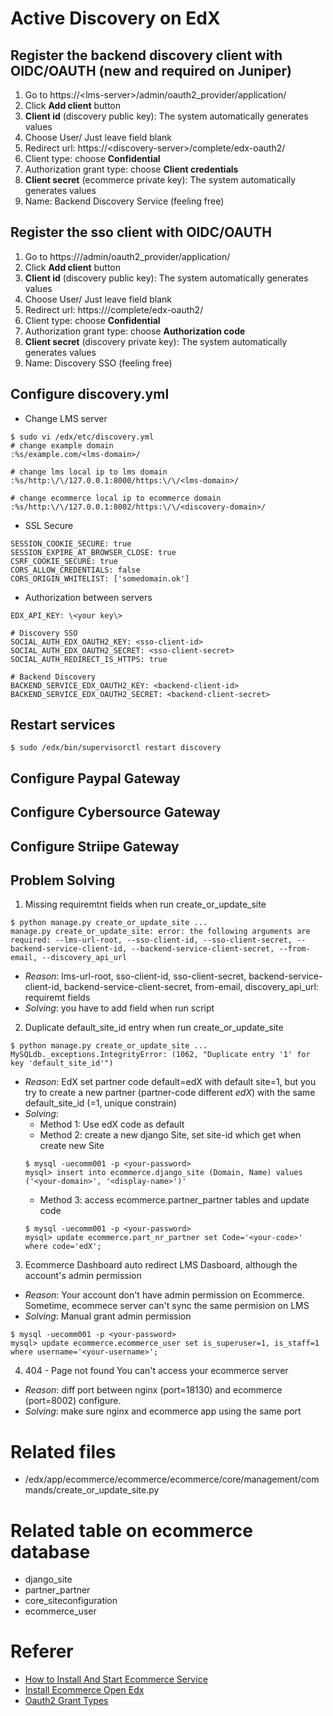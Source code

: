 # Active Discovery on EdX

## Register the backend discovery client with OIDC/OAUTH (new and required on Juniper)
1. Go to https://\<lms-server\>/admin/oauth2_provider/application/
2. Click **Add client** button
3. **Client id** (discovery public key): The system automatically generates values
4. Choose User/ Just leave field blank
5. Redirect url: https://\<discovery-server\>/complete/edx-oauth2/
6. Client type: choose **Confidential**
7. Authorization grant type: choose **Client credentials**
8. **Client secret** (ecommerce private key): The system automatically generates values
9. Name: Backend Discovery Service (feeling free)

## Register the sso client with OIDC/OAUTH
1. Go to https://<lms-server>/admin/oauth2_provider/application/
2. Click **Add client** button
3. **Client id** (discovery public key): The system automatically generates values
4. Choose User/ Just leave field blank
5. Redirect url: https://<discovery-server>/complete/edx-oauth2/
6. Client type: choose **Confidential**
7. Authorization grant type: choose **Authorization code**
8. **Client secret** (discovery private key): The system automatically generates values
9. Name: Discovery SSO (feeling free)

## Configure discovery.yml
- Change LMS server
```
$ sudo vi /edx/etc/discovery.yml
# change example domain
:%s/example.com/<lms-domain>/

# change lms local ip to lms domain
:%s/http:\/\/127.0.0.1:8000/https:\/\/<lms-domain>/

# change ecommerce local ip to ecommerce domain
:%s/http:\/\/127.0.0.1:8002/https:\/\/<discovery-domain>/
```

- SSL Secure
```
SESSION_COOKIE_SECURE: true
SESSION_EXPIRE_AT_BROWSER_CLOSE: true
CSRF_COOKIE_SECURE: true
CORS_ALLOW_CREDENTIALS: false
CORS_ORIGIN_WHITELIST: ['somedomain.ok']
```

- Authorization between servers
```
EDX_API_KEY: \<your key\>

# Discovery SSO
SOCIAL_AUTH_EDX_OAUTH2_KEY: <sso-client-id>
SOCIAL_AUTH_EDX_OAUTH2_SECRET: <sso-client-secret>
SOCIAL_AUTH_REDIRECT_IS_HTTPS: true

# Backend Discovery
BACKEND_SERVICE_EDX_OAUTH2_KEY: <backend-client-id>
BACKEND_SERVICE_EDX_OAUTH2_SECRET: <backend-client-secret>
```

## Restart services
```
$ sudo /edx/bin/supervisorctl restart discovery
```

## Configure Paypal Gateway

## Configure Cybersource Gateway

## Configure Striipe Gateway

## Problem Solving
1. Missing requiremtnt fields when run create_or_update_site
```
$ python manage.py create_or_update_site ...
manage.py create_or_update_site: error: the following arguments are required: --lms-url-root, --sso-client-id, --sso-client-secret, --backend-service-client-id, --backend-service-client-secret, --from-email, --discovery_api_url
```
- *Reason*: lms-url-root, sso-client-id, sso-client-secret, backend-service-client-id, backend-service-client-secret, from-email, discovery_api_url: requiremt fields
- *Solving*: you have to add field when run script

2. Duplicate default_site_id entry when run create_or_update_site
```
$ python manage.py create_or_update_site ...
MySQLdb._exceptions.IntegrityError: (1062, "Duplicate entry '1' for key 'default_site_id'")
```
- *Reason*: EdX set partner code default=edX with default site=1, but you try to create a new partner (partner-code different *edX*) with the same default_site_id (=1, unique constrain)
- *Solving*:
  - Method 1: Use edX code as default
  - Method 2: create a new django Site, set site-id which get when create new Site
  ```
  $ mysql -uecomm001 -p <your-password>
  mysql> insert into ecommerce.django_site (Domain, Name) values ('<your-domain>', '<display-name>')'
  ```
  - Method 3: access ecommerce.partner_partner tables and update code
  ```
  $ mysql -uecomm001 -p <your-password>
  mysql> update ecommerce.part_nr_partner set Code='<your-code>' where code='edX';
  ```

3. Ecommerce Dashboard auto redirect LMS Dasboard, although the account's admin permission
- *Reason*: Your account don't have admin permission on Ecommerce. Sometime, ecommece server can't sync the same permision on LMS
- *Solving*: Manual grant admin permission
```
$ mysql -uecomm001 -p <your-password>
mysql> update ecommerce.ecommerce_user set is_superuser=1, is_staff=1 where username='<your-username>';
```

4. 404 - Page not found
You can't access your ecommerce server
- *Reason*: diff port between nginx (port=18130) and ecommerce (port=8002) configure.
- *Solving*: make sure nginx and ecommerce app using the same port

# Related files
- /edx/app/ecommerce/ecommerce/ecommerce/core/management/commands/create_or_update_site.py

# Related table on ecommerce database
- django_site
- partner_partner
- core_siteconfiguration
- ecommerce_user

# Referer
- [How to Install And Start Ecommerce Service](https://openedx.atlassian.net/wiki/spaces/OpenOPS/pages/110330276/How+to+Install+and+Start+the+E-Commerce+Service+in+Native+Installations)
- [Install Ecommerce Open Edx](https://edx.readthedocs.io/projects/edx-installing-configuring-and-running/en/latest/ecommerce/install_ecommerce.html)
- [Oauth2 Grant Types](https://docs.pivotal.io/p-identity/1-11/grant-types.html)
